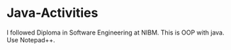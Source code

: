 # Java-Activities
I followed Diploma in Software Engineering at NIBM. This is OOP with java. Use Notepad++.
